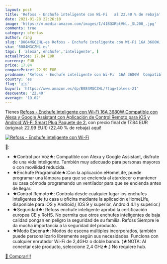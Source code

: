 ```yaml
---
layout: post
title: 'Refoss - Enchufe inteligente con Wi-Fi   al 22.40 % de rebaja'
date: 2021-01-28 22:26:10
image: 'https://m.media-amazon.com/images/I/41BQXRbtVhL._SL200_.jpg'
comments: true
category: ofertas
author: ring
slug: 'B084MGCZHL-es Refoss - Enchufe inteligente con Wi-Fi 16A 3680W...'
sku: 'B084MGCZHL-es'
tags: [ 'alexa','enchufe','inteligente', ]
actualPrice: 17.84 EUR
currency: EUR
price: 17.84
comparePrice: 22.99 EUR
prodname: 'Refoss - Enchufe inteligente con Wi-Fi  16A 3680W  Compatible con Alexa y Google Assistant  con Aplicación de Control Remoto para iOS y Android  Wi-Fi Smart Plug  Paquete de 2.'
country: 'es'
flag: '🇪🇸'
buyurl: 'https://www.amazon.es/dp/B084MGCZHL/?tag=tolees-21'
descuento: '22.40'
average: '19.02'
---
```


Tienes [Refoss - Enchufe inteligente con Wi-Fi  16A 3680W  Compatible con Alexa y Google Assistant  con Aplicación de Control Remoto para iOS y Android  Wi-Fi Smart Plug  Paquete de 2.](https://www.amazon.es/dp/B084MGCZHL/?tag=tolees-21) con precio final de  17.84 EUR (original: 22.99 EUR) (22.40 %  de rebaja) aqui!

[![Refoss - Enchufe inteligente con Wi-Fi  ](https://m.media-amazon.com/images/I/41BQXRbtVhL._SL200_.jpg)](https://www.amazon.es/dp/B084MGCZHL/?tag=tolees-21)

🔎:

- ★Control por Voz★: Compatible con Alexa y Google Assistant, disfrute de una vida inteligente. También muy adecuado para personas mayores o con movilidad reducida.
- ★Enchufe Programable★:Con la aplicación eHomeLife, puede programar una lámpara para que se encienda al atardecer o mantener su casa cómoda programando un ventilador para que se encienda antes de llegar.
- ★Control Remoto★: Controla desde cualquier lugar los enchufes inteligentes de tu casa u oficina mediante la aplicación eHomeLife, disponible para iOS y Android,( IOS 9 y superior, Android 4.1 y superior.)
- ★Seguridad★: Refoss enchufe inteligente aprobó la certificación europea CE y RoHS. No permita que otros enchufes inteligentes de baja calidad pongan en peligro la seguridad de su familia. Refoss Siempre le da mucha importancia a la seguridad del producto.
- ★Modo Escena★: Modos de escena múltiples incorporados, también puede personalizarlo libremente según sus necesidades. Funciona con cualquier enrutador Wi-Fi de 2,4GHz o doble banda. (★NOTA: Al conectar este producto, seleccione 2,4 GHz★.) No requiere hub.

[🛒 Comprar!!!](https://www.amazon.es/dp/B084MGCZHL/?tag=tolees-21)
